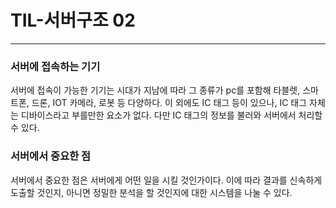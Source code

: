 # TIL-서버구조 02

---

### 서버에 접속하는 기기

서버에 접속이 가능한 기기는 시대가 지남에 따라 그 종류가 pc를 포함해 타블렛, 스마트폰, 드론, IOT 카메라, 로봇 등 다양하다. 이 외에도 IC 태그 등이 있으나, IC 태그 자체는 디바이스라고 부를만한 요소가 없다. 다만 IC 태그의 정보를 불러와 서버에서 처리할 수 있다.

### 서버에서 중요한 점

서버에서 중요한 점은 서버에게 어떤 일을 시킬 것인가이다. 이에 따라 결과를 신속하게 도출할 것인지, 아니면 정밀한 분석을 할 것인지에 대한 시스템을 나눌 수 있다.

